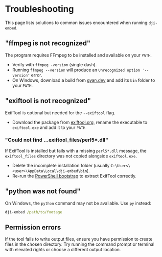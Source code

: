 # Troubleshooting

This page lists solutions to common issues encountered when running `dji-embed`.

## "ffmpeg is not recognized"

The program requires FFmpeg to be installed and available on your `PATH`.

- Verify with `ffmpeg -version` (single dash).
- Running `ffmpeg --version` will produce an `Unrecognized option '--version'` error.
- On Windows, download a build from [gyan.dev](https://www.gyan.dev/ffmpeg/builds/) and add its `bin` folder to your `PATH`.

## "exiftool is not recognized"

ExifTool is optional but needed for the `--exiftool` flag.

- Download the package from [exiftool.org](https://exiftool.org/), rename the executable to `exiftool.exe` and add it to your `PATH`.

### "Could not find ...exiftool_files/perl5*.dll"

If ExifTool is installed but fails with a missing `perl5*.dll` message, the
`exiftool_files` directory was not copied alongside `exiftool.exe`.

- Delete the incomplete installation folder (usually `C:\Users\<user>\AppData\Local\dji-embed\bin`).
- Re-run the [PowerShell bootstrap](installation.md#easy-windows-install) to extract
  ExifTool correctly.

## "python was not found"

On Windows, the `python` command may not be available. Use `py` instead:

```cmd
dji-embed /path/to/footage
```

## Permission errors

If the tool fails to write output files, ensure you have permission to create files in the chosen directory. Try running the command prompt or terminal with elevated rights or choose a different output location.
